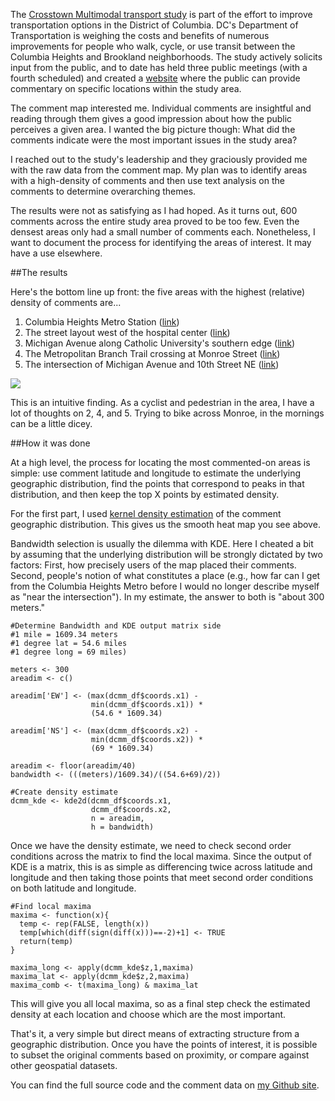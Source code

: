 The [Crosstown Multimodal transport study](http://www.dccrosstownstudy.com/) is part of the effort to improve transportation options in the District of Columbia. DC's Department of Transportation is weighing the costs and benefits of numerous improvements for people who walk, cycle, or use transit between the Columbia Heights and Brookland neighborhoods. The study actively solicits input from the public, and to date has held three public meetings (with a fourth scheduled) and created a [website](http://www.dccrosstownstudy.com/interactivemap/) where the public can provide commentary on specific locations within the study area.

The comment map interested me. Individual comments are insightful and reading through them gives a good impression about how the public perceives a given area. I wanted the big picture though: What did the comments indicate were the most important issues in the study area?

I reached out to the study's leadership and they graciously provided me with the raw data from the comment map. My plan was to identify areas with a high-density of comments and then use text analysis on the comments to determine overarching themes.

The results were not as satisfying as I had hoped. As it turns out, 600 comments across the entire study area proved to be too few. Even the densest areas only had a small number of comments each. Nonetheless, I want to document the process for identifying the areas of interest. It may have a use elsewhere. 

##The results

Here's the bottom line up front: the five areas with the highest (relative) density of comments are... 

1. Columbia Heights Metro Station ([link](https://www.google.com/maps/@38.9288193,-77.0326456,3a,75y,242.45h,85.26t/data=!3m7!1e1!3m5!1sFZeYzreWbwfTsYp3vr_qtA!2e0!6s%2F%2Fgeo3.ggpht.com%2Fcbk%3Fpanoid%3DFZeYzreWbwfTsYp3vr_qtA%26output%3Dthumbnail%26cb_client%3Dmaps_sv.tactile.gps%26thumb%3D2%26w%3D203%26h%3D100%26yaw%3D146.93626%26pitch%3D0!7i13312!8i6656))
2. The street layout west of the hospital center ([link](https://www.google.com/maps/@38.9297734,-77.0171353,3a,75y,238.57h,79.03t/data=!3m6!1e1!3m4!1sxODjNAJP4Qk_zPrZfrnijQ!2e0!7i13312!8i6656))
3. Michigan Avenue along Catholic University's southern edge ([link](https://www.google.com/maps/@38.9320797,-76.9988472,3a,75y,65.83h,83.74t/data=!3m6!1e1!3m4!1s0o1xceYddYc718oJGoRT_A!2e0!7i13312!8i6656))
4. The Metropolitan Branch Trail crossing at Monroe Street ([link](https://www.google.com/maps/@38.93223,-76.9949797,3a,75y,18.99h,83.31t/data=!3m6!1e1!3m4!1sx3oMSNP5mNFpKaIuivkuLg!2e0!7i13312!8i6656))
5. The intersection of Michigan Avenue and 10th Street NE ([link](https://www.google.com/maps/@38.935459,-76.993003,3a,75y,181.65h,80.95t/data=!3m7!1e1!3m5!1sZam189MqE2OwAHPk-kiBwg!2e0!6s%2F%2Fgeo3.ggpht.com%2Fcbk%3Fpanoid%3DZam189MqE2OwAHPk-kiBwg%26output%3Dthumbnail%26cb_client%3Dmaps_sv.tactile.gps%26thumb%3D2%26w%3D203%26h%3D100%26yaw%3D143.30801%26pitch%3D0!7i13312!8i6656))

![](/content/images/2016/09/maxkde-1.svg)

This is an intuitive finding. As a cyclist and pedestrian in the area, I have a lot of thoughts on 2, 4, and 5. Trying to bike across Monroe, in the mornings can be a little dicey.

##How it was done

At a high level, the process for locating the most commented-on areas is simple: use comment latitude and longitude to estimate the underlying geographic distribution, find the points that correspond to peaks in that distribution, and then keep the top X points by estimated density. 

For the first part, I used [kernel density estimation](https://en.wikipedia.org/wiki/Kernel_density_estimation) of the comment geographic distribution. This gives us the smooth heat map you see above. 

Bandwidth selection is usually the dilemma with KDE. Here I cheated a bit by assuming that the underlying distribution will be strongly dictated by two factors: First, how precisely users of the map placed their comments. Second, people's notion of what constitutes a place (e.g., how far can I get from the Columbia Heights Metro before I would no longer describe myself as "near the intersection"). In my estimate, the answer to both is "about 300 meters." 


    #Determine Bandwidth and KDE output matrix side
    #1 mile = 1609.34 meters
    #1 degree lat = 54.6 miles
    #1 degree long = 69 miles)

    meters <- 300
    areadim <- c()

    areadim['EW'] <- (max(dcmm_df$coords.x1) -
                      min(dcmm_df$coords.x1)) * 
                      (54.6 * 1609.34)

    areadim['NS'] <- (max(dcmm_df$coords.x2) - 
                      min(dcmm_df$coords.x2)) *
                      (69 * 1609.34)

    areadim <- floor(areadim/40)
    bandwidth <- (((meters)/1609.34)/((54.6+69)/2))

    #Create density estimate
    dcmm_kde <- kde2d(dcmm_df$coords.x1,
                      dcmm_df$coords.x2,
                      n = areadim,
                      h = bandwidth)


Once we have the density estimate, we need to check second order conditions across the matrix to find the local maxima. Since the output of KDE is a matrix, this is as simple as differencing twice across latitude and longitude and then taking those points that meet second order conditions on both latitude and longitude.

    #Find local maxima
    maxima <- function(x){
      temp <- rep(FALSE, length(x))
      temp[which(diff(sign(diff(x)))==-2)+1] <- TRUE
      return(temp)
    }

    maxima_long <- apply(dcmm_kde$z,1,maxima)
    maxima_lat <- apply(dcmm_kde$z,2,maxima)
    maxima_comb <- t(maxima_long) & maxima_lat

This will give you all local maxima, so as a final step check the estimated density at each location and choose which are the most important.

That's it, a very simple but direct means of extracting structure from a geographic distribution. Once you have the points of interest, it is possible to subset the original comments based on proximity, or compare against other geospatial datasets.

You can find the full source code and the comment data on [my Github site](https://github.com/DanHenebery/dc-multimodal-comment-maps).